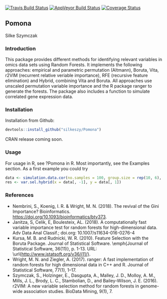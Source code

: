 [![Travis Build Status](https://travis-ci.org/silkeszy/Pomona.svg?branch=master)](https://travis-ci.org/imbs-hl/Pomona)
[![AppVeyor Build Status](https://ci.appveyor.com/api/projects/status/github/silkeszy/Pomona?branch=master&svg=true)](https://ci.appveyor.com/project/fouodo/Ponoma)
[![Coverage Status](https://coveralls.io/repos/github/silkeszy/Pomona/badge.svg?branch=master)](https://coveralls.io/github/silkeszy/Pomona?branch=master)
## Pomona
Silke Szymczak

### Introduction
This package provides different methods for identifying relevant
    variables in omics data sets using Random Forests. It implements the following
    approaches: empirical and parametric permutation (Altmann), Boruta, Vita,
    r2VIM (recurrent relative veriable importance), RFE (recursive feature
    elimination) and Hybrid, combining Vita and Boruta. All approaches use unscaled permutation variable importance and
    the R package ranger to generate the forests. The
    package also includes a function to simulate correlated gene expression data.

### Installation
Installation from Github:
```R
devtools::install_github("silkeszy/Pomona")
```

CRAN release coming soon.

### Usage
For usage in R, see ?Pomona in R. Most importantly, see the Examples section. As a first example you could try 

```R  
data <- simulation.data.cor(no.samples = 100, group.size = rep(10, 6), no.var.total = 200)
res <- var.sel.hybrid(x = data[, -1], y = data[, 1])
```

### References
* Nembrini, S., Koenig, I. R. & Wright, M. N. (2018). The revival of the Gini Importance? Bioinformatics. https://doi.org/10.1093/bioinformatics/bty373.
* Janitza, S, Celik, E, Boulesteix, AL. (2018). A computationally fast variable importance test for random forests for high-dimensional data. Adv Data Anal Classif.; doi.org: 10.1007/s11634-016-0276-4
* Kursa, M. B. and Rudnicki, W. R. (2010). Feature Selection with the Boruta Package. Journal of Statistical Software. \emph{Journal of Statistical Software, 36(11)}, p. 1-13. URL: \url{http://www.jstatsoft.org/v36/i11/}.
* Wright, M. N. and Ziegler, A. (2017). ranger: A fast implementation of random forests for high dimensional data in C++ and R. Journal of Statistical Software, 77(1), 1–17.
* Szymczak, S., Holzinger, E., Dasgupta, A., Malley, J. D., Molloy, A. M., Mills, J. L., Brody, L. C., Stambolian, D., and Bailey-Wilson, J. E. (2016). r2VIM: A new variable selection method for random forests in genome-wide association studies. BioData Mining, 9(1), 7.
